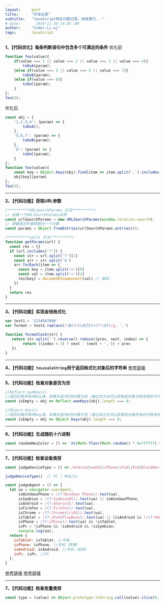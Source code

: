 ```yaml
---
layout:     post
title:      "开发记录"
subtitle:   "JavaScript相关问题记录，持续更行..."
# date:       2019-11-30 14:50：00
author:     "Coder-Li-wj"
tags:       JavaScript
---
```


**1、【代码优化】每条判断语句中包含多个可满足的条件**
优化前

```js
function foo(value){
    if(value === 1 || value === 2 || value === 3 || value === 4){
        toDoA(param);
    }else if(value === 5 || value === 6 || value === 7){
        toDoB(param);
    }else if(value === 8){
        toDoC(param);
    }
};
foo(3);
```

优化后

```js
const obj = {
    '1,2,3,4': (param) => {
        toDoA();
    },
    '5,6,7': (param) => {
        toDoB(param);
    },
    '8': (param) => {
        toDoC(param);
    }
};
function foo(value){
    const key = Object.keys(obj).find(item => item.split(',').includes(value));
    obj[key](param)
};
foo(3);
```

***

**2、【代码功能】获取URL参数**

```js
/**********URLSearchParams 方法**********/
// 创建一个URLSearchParams实例
const urlSearchParams = new URLSearchParams(window.location.search);
// 把键值对列表转换为一个对象
const params = Object.fromEntries(urlSearchParams.entries());
```

```js
/**********split 方法**********/
function getParams(url) {
  const res = {}
  if (url.includes('?')) {
    const str = url.split('?')[1]
    const arr = str.split('&')
    arr.forEach(item => {
      const key = item.split('=')[0]
      const val = item.split('=')[1]
      res[key] = decodeURIComponent(val) // 解码
    })
  }
  return res
}
```

***

**3、【代码功能】实现金钱格式化**

```js
var test1 = '1234567890'
var format = test1.replace(/\B(?=(\d{3})+(?!\d))/g, ',')
```

```js
function formatCash(str) {
   return str.split('').reverse().reduce((prev, next, index) => {
        return ((index % 3) ? next : (next + ',')) + prev
   })
}
```

***

**4、【代码功能】`toLocaleString`用于返回格式化对象后的字符串**
[参考链接](https://juejin.cn/post/6844903588045520903)

***

**5、【代码功能】检查对象是否为空**

```js
//Reflect.ownKeys()
//返回对象所有的key值，如果长度为0则对象为空（通过该方法可以获取到对象可枚举值和不可枚举值，但无法获取到对象的继承属性）
const isEmpty = obj => Reflect.ownKeys(obj).length === 0;

//Object.keys()
//返回对象所有的key值，如果长度为0则对象为空（通过该方法可以获取到对象所有的可枚举值，无法获取到不可枚举值和对象的继承属性）
const isEmpty = obj => Object.keys(obj).length === 0;
```

***

**6、【代码功能】生成随机十六进制**

```js
const randomHexColor = () => `#${Math.floor(Math.random() * 0xffffff).toString(16).padEnd(6, "0")}`
```

***

**7、【代码功能】检查设备类型**

```js
const judgeDeviceType = () => /Android|webOS|iPhone|iPad|iPod|BlackBerry|IEMobile|OperaMini/i.test(navigator.userAgent) ? 'Mobile' : 'PC';

judgeDeviceType()  // PC | Mobile

const judgeAgent = () => {
  let ua = navigator.userAgent,
      isWindowsPhone = /(?:Windows Phone)/.test(ua),
      isSymbian = /(?:SymbianOS)/.test(ua) || isWindowsPhone,
      isAndroid = /(?:Android)/.test(ua),
      isFireFox = /(?:Firefox)/.test(ua),
      isChrome = /(?:Chrome|CriOS)/.test(ua),
      isTablet = /(?:iPad|PlayBook)/.test(ua) || (isAndroid && !/(?:Mobile)/.test(ua)) || (isFireFox && /(?:Tablet)/.test(ua)),
      isPhone = /(?:iPhone)/.test(ua) && !isTablet,
      isPc = !isPhone && !isAndroid && !isSymbian;
      console.log(ua);
  return {
    isTablet: isTablet, //平板
    isPhone: isPhone, //手机（苹果）
    isAndroid: isAndroid, //手机（安卓）
    isPc: isPc, //PC
  };
}
```

[参考链接](https://cloud.tencent.com/developer/article/2131635)
[参考链接](https://blog.csdn.net/sunsijia21983/article/details/113374198)

***

**7、【代码功能】检查变量类型**
```js
const type = (value) => Object.prototype.toString.call(value).slice(8, -1).toLowerCase();
```
